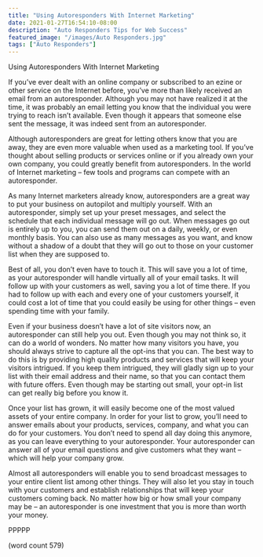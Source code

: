```yaml
---
title: "Using Autoresponders With Internet Marketing"
date: 2021-01-27T16:54:10-08:00
description: "Auto Responders Tips for Web Success"
featured_image: "/images/Auto Responders.jpg"
tags: ["Auto Responders"]
---
```


Using Autoresponders With Internet Marketing

If you’ve ever dealt with an online company or subscribed to an ezine or other service on the Internet before, you’ve more than likely received an email from an autoresponder.  Although you may not have realized it at the time, it was probably an email letting you know that the individual you were trying to reach isn’t available.  Even though it appears that someone else sent the message, it was indeed sent from an autoresponder.

Although autoresponders are great for letting others know that you are away, they are even more valuable when used as a marketing tool. If you’ve thought about selling products or services online or if you already own your own company, you could greatly benefit from autoresponders.  In the world of Internet marketing – few tools and programs can compete with an autoresponder.

As many Internet marketers already know, autoresponders are a great way to put your business on autopilot and multiply yourself.  With an autoresponder, simply set up your preset messages, and select the schedule that each individual message will go out.  When messages go out is entirely up to you, you can send them out on a daily, weekly, or even monthly basis.  You can also use as many messages as you want, and know without a shadow of a doubt that they will go out to those on your customer list when they are supposed to.

Best of all, you don’t even have to touch it.  This will save you a lot of time, as your autoresponder will handle virtually all of your email tasks.  It will follow up with your customers as well, saving you a lot of time there.  If you had to follow up with each and every one of your customers yourself, it could cost a lot of time that you could easily be using for other things – even spending time with your family.

Even if your business doesn’t have a lot of site visitors now, an autoresponder can still help you out.  Even though you may not think so, it can do a world of wonders.  No matter how many visitors you have, you should always strive to capture all the opt-ins that you can.  The best way to do this is by providing high quality products and services that will keep your visitors intrigued.  If you keep them intrigued, they will gladly sign up to your list with their email address and their name, so that you can contact them with future offers.  Even though may be starting out small, your opt-in list can get really big before you know it.

Once your list has grown, it will easily become one of the most valued assets of your entire company.  In order for your list to grow, you’ll need to answer emails about your products, services, company, and what you can do for your customers.  You don’t need to spend all day doing this anymore, as you can leave everything to your autoresponder.  Your autoresponder can answer all of your email questions and give customers what they want – which will help your company grow.

Almost all autoresponders will enable you to send broadcast messages to your entire client list among other things.  They will also let you stay in touch with your customers and establish relationships that will keep your customers coming back.  No matter how big or how small your company may be – an autoresponder is one investment that you is more than worth your money.

PPPPP

(word count 579)
